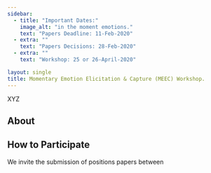 ```yaml
---
sidebar:
  - title: "Important Dates:"
    image_alt: "in the moment emotions."
    text: "Papers Deadline: 11-Feb-2020"
  - extra: ""
    text: "Papers Decisions: 28-Feb-2020"
  - extra: ""
    text: "Workshop: 25 or 26-April-2020"

layout: single
title: Momentary Emotion Elicitation & Capture (MEEC) Workshop.
---
```


<!-- <img src="logo.png" alt="logo" width="100"/> -->



XYZ

## About



## How to Participate

We invite the submission of positions papers between
